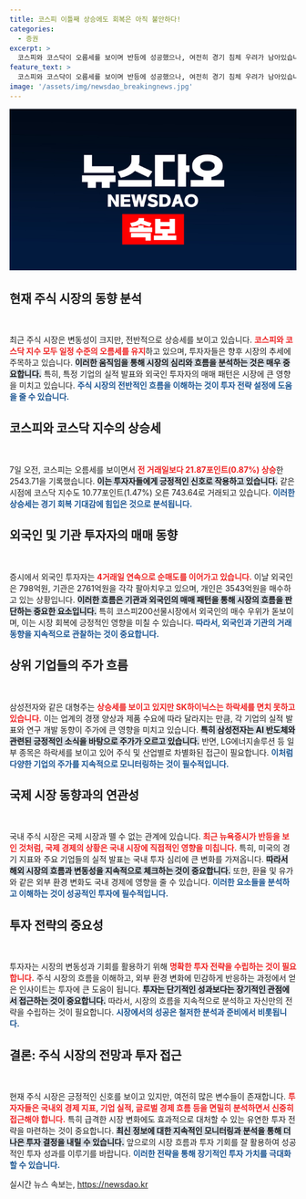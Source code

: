 ```yaml
---
title: 코스피 이틀째 상승에도 회복은 아직 불안하다!
categories:
  - 증권
excerpt: >
  코스피와 코스닥이 오름세를 보이며 반등에 성공했으나, 여전히 경기 침체 우려가 남아있습니다. 외국인과 기관 순매도 속에서도 개인 투자자들은 매수세를 이끌며 긍정적인 흐름을 이어가고 있습니다.
feature_text: >
  코스피와 코스닥이 오름세를 보이며 반등에 성공했으나, 여전히 경기 침체 우려가 남아있습니다. 외국인과 기관 순매도 속에서도 개인 투자자들은 매수세를 이끌며 긍정적인 흐름을 이어가고 있습니다.
image: '/assets/img/newsdao_breakingnews.jpg'
---
```


<p><img src="/assets/img/newsdao_breakingnews.jpg" alt="firstkoreanews 속보" /></p>

<h2 data-ke-size="size26">현재 주식 시장의 동향 분석</h2>

<p data-ke-size="size16">&nbsp;</p>

<p>최근 주식 시장은 변동성이 크지만, 전반적으로 상승세를 보이고 있습니다. <b><span style="color: #ee2323;">코스피와 코스닥 지수 모두 일정 수준의 오름세를 유지</span></b>하고 있으며, 투자자들은 향후 시장의 추세에 주목하고 있습니다. <b><span style="background-color: #21538527;">이러한 움직임을 통해 시장의 심리와 흐름을 분석하는 것은 매우 중요합니다.</span></b> 특히, 특정 기업의 실적 발표와 외국인 투자자의 매매 패턴은 시장에 큰 영향을 미치고 있습니다. <b><span style="color: #1a5490;">주식 시장의 전반적인 흐름을 이해하는 것이 투자 전략 설정에 도움을 줄 수 있습니다.</span></b></p>

<h2 data-ke-size="size26">코스피와 코스닥 지수의 상승세</h2>

<p data-ke-size="size16">&nbsp;</p>

<p>7일 오전, 코스피는 오름세를 보이면서 <b><span style="color: #ee2323;">전 거래일보다 21.87포인트(0.87%) 상승</span></b>한 2543.71을 기록했습니다. <b><span style="background-color: #21538527;">이는 투자자들에게 긍정적인 신호로 작용하고 있습니다.</span></b> 같은 시점에 코스닥 지수도 10.77포인트(1.47%) 오른 743.64로 거래되고 있습니다. <b><span style="color: #1a5490;">이러한 상승세는 경기 회복 기대감에 힘입은 것으로 분석됩니다.</span></b></p>

<h2 data-ke-size="size26">외국인 및 기관 투자자의 매매 동향</h2>

<p data-ke-size="size16">&nbsp;</p>

<p>증시에서 외국인 투자자는 <b><span style="color: #ee2323;">4거래일 연속으로 순매도를 이어가고 있습니다.</span></b> 이날 외국인은 798억원, 기관은 2761억원을 각각 팔아치우고 있으며, 개인은 3543억원을 매수하고 있는 상황입니다. <b><span style="background-color: #21538527;">이러한 흐름은 기관과 외국인의 매매 패턴을 통해 시장의 흐름을 판단하는 중요한 요소입니다.</span></b> 특히 코스피200선물시장에서 외국인의 매수 우위가 돋보이며, 이는 시장 회복에 긍정적인 영향을 미칠 수 있습니다. <b><span style="color: #1a5490;">따라서, 외국인과 기관의 거래 동향을 지속적으로 관찰하는 것이 중요합니다.</span></b></p>

<h2 data-ke-size="size26">상위 기업들의 주가 흐름</h2>

<p data-ke-size="size16">&nbsp;</p>

<p>삼성전자와 같은 대형주는 <b><span style="color: #ee2323;">상승세를 보이고 있지만 SK하이닉스는 하락세를 면치 못하고 있습니다.</span></b> 이는 업계의 경쟁 양상과 제품 수요에 따라 달라지는 만큼, 각 기업의 실적 발표와 연구 개발 동향이 주가에 큰 영향을 미치고 있습니다. <b><span style="background-color: #21538527;">특히 삼성전자는 AI 반도체와 관련된 긍정적인 소식을 바탕으로 주가가 오르고 있습니다.</span></b> 반면, LG에너지솔루션 등 일부 종목은 하락세를 보이고 있어 주식 및 산업별로 차별화된 접근이 필요합니다. <b><span style="color: #1a5490;">이처럼 다양한 기업의 주가를 지속적으로 모니터링하는 것이 필수적입니다.</span></b></p>

<h2 data-ke-size="size26">국제 시장 동향과의 연관성</h2>

<p data-ke-size="size16">&nbsp;</p>

<p>국내 주식 시장은 국제 시장과 뗄 수 없는 관계에 있습니다. <b><span style="color: #ee2323;">최근 뉴욕증시가 반등을 보인 것처럼, 국제 경제의 상황은 국내 시장에 직접적인 영향을 미칩니다.</span></b> 특히, 미국의 경기 지표와 주요 기업들의 실적 발표는 국내 투자 심리에 큰 변화를 가져옵니다. <b><span style="background-color: #21538527;">따라서 해외 시장의 흐름과 변동성을 지속적으로 체크하는 것이 중요합니다.</span></b> 또한, 환율 및 유가와 같은 외부 환경 변화도 국내 경제에 영향을 줄 수 있습니다. <b><span style="color: #1a5490;">이러한 요소들을 분석하고 이해하는 것이 성공적인 투자에 필수적입니다.</span></b></p>

<h2 data-ke-size="size26">투자 전략의 중요성</h2>

<p data-ke-size="size16">&nbsp;</p>

<p>투자자는 시장의 변동성과 기회를 활용하기 위해 <b><span style="color: #ee2323;">명확한 투자 전략을 수립하는 것이 필요합니다.</span></b> 주식 시장의 흐름을 이해하고, 외부 환경 변화에 민감하게 반응하는 과정에서 얻은 인사이트는 투자에 큰 도움이 됩니다. <b><span style="background-color: #21538527;">투자는 단기적인 성과보다는 장기적인 관점에서 접근하는 것이 중요합니다.</span></b> 따라서, 시장의 흐름을 지속적으로 분석하고 자신만의 전략을 수립하는 것이 필요합니다. <b><span style="color: #1a5490;">시장에서의 성공은 철저한 분석과 준비에서 비롯됩니다.</span></b></p>

<h2 data-ke-size="size26">결론: 주식 시장의 전망과 투자 접근</h2>

<p data-ke-size="size16">&nbsp;</p>

<p>현재 주식 시장은 긍정적인 신호를 보이고 있지만, 여전히 많은 변수들이 존재합니다. <b><span style="color: #ee2323;">투자자들은 국내외 경제 지표, 기업 실적, 글로벌 경제 흐름 등을 면밀히 분석하면서 신중히 접근해야 합니다.</span></b> 특히 급격한 시장 변화에도 효과적으로 대처할 수 있는 유연한 투자 전략을 마련하는 것이 중요합니다. <b><span style="background-color: #21538527;">최신 정보에 대한 지속적인 모니터링과 분석을 통해 더 나은 투자 결정을 내릴 수 있습니다.</span></b> 앞으로의 시장 흐름과 투자 기회를 잘 활용하여 성공적인 투자 성과를 이루기를 바랍니다. <b><span style="color: #1a5490;">이러한 전략을 통해 장기적인 투자 가치를 극대화할 수 있습니다.</span></b></p>

<p data-ke-size="size16"></p>
실시간 뉴스 속보는, <a href="https://newsdao.kr" rel="dofollow">https://newsdao.kr</a>


